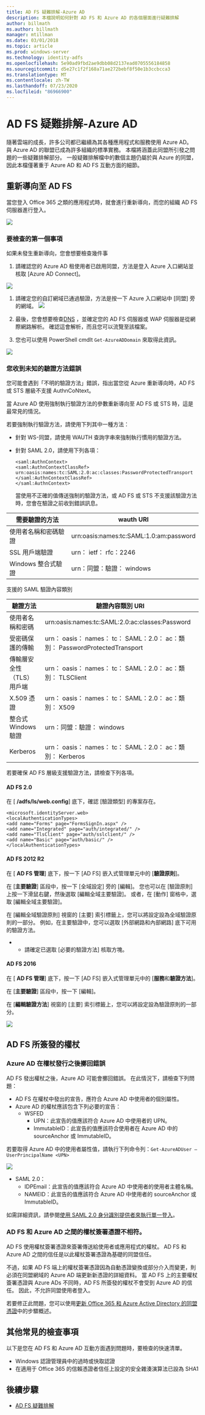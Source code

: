 ```yaml
---
title: AD FS 疑難排解-Azure AD
description: 本檔說明如何針對 AD FS 和 Azure AD 的各個層面進行疑難排解
author: billmath
ms.author: billmath
manager: mtillman
ms.date: 03/01/2018
ms.topic: article
ms.prod: windows-server
ms.technology: identity-adfs
ms.openlocfilehash: 5e90ad9fbd2ae9dbb08d2137ead0705556184858
ms.sourcegitcommit: d5e27c1f2f168a71ae272bebf8f50e1b3ccbcca3
ms.translationtype: MT
ms.contentlocale: zh-TW
ms.lasthandoff: 07/23/2020
ms.locfileid: "86966900"
---
```

# <a name="ad-fs-troubleshooting---azure-ad"></a>AD FS 疑難排解-Azure AD
隨著雲端的成長，許多公司都已繼續為其各種應用程式和服務使用 Azure AD。  與 Azure AD 的聯盟已成為許多組織的標準實務。  本檔將涵蓋此同盟所引發之問題的一些疑難排解部分。  一般疑難排解檔中的數個主題仍屬於與 Azure 的同盟，因此本檔僅著重于 Azure AD 和 AD FS 互動方面的細節。

## <a name="redirection-to-ad-fs"></a>重新導向至 AD FS
當您登入 Office 365 之類的應用程式時，就會進行重新導向，而您的組織 AD FS 伺服器進行登入。

![](media/ad-fs-tshoot-azure/azure1.png)


### <a name="first-things-to-check"></a>要檢查的第一個事項
如果未發生重新導向，您會想要檢查幾件事

   1. 請確認您的 Azure AD 租使用者已啟用同盟，方法是登入 Azure 入口網站並核取 [Azure AD Connect]。

![](media/ad-fs-tshoot-azure/azure2.png)

1. 請確定您的自訂網域已通過驗證，方法是按一下 Azure 入口網站中 [同盟] 旁的網域。
   ![](media/ad-fs-tshoot-azure/azure3.png)

2. 最後，您會想要檢查[DNS](ad-fs-tshoot-dns.md) ，並確定您的 AD FS 伺服器或 WAP 伺服器是從網際網路解析。  確認這會解析，而且您可以流覽至該檔案。
3. 您也可以使用 PowerShell cmdlt `Get-AzureADDomain` 來取得此資訊。

![](media/ad-fs-tshoot-azure/azure6.png)

### <a name="you-are-receiving-an-unknown-auth-method-error"></a>您收到未知的驗證方法錯誤
您可能會遇到「不明的驗證方法」錯誤，指出當您從 Azure 重新導向時，AD FS 或 STS 層級不支援 AuthnCoNtext。 

當 Azure AD 使用強制執行驗證方法的參數重新導向至 AD FS 或 STS 時，這是最常見的情況。 

若要強制執行驗證方法，請使用下列其中一種方法：
- 針對 WS-同盟，請使用 WAUTH 查詢字串來強制執行慣用的驗證方法。

- 針對 SAML 2.0，請使用下列各項：
  ```
  <saml:AuthnContext>
  <saml:AuthnContextClassRef>
  urn:oasis:names:tc:SAML:2.0:ac:classes:PasswordProtectedTransport
  </saml:AuthnContextClassRef>
  </saml:AuthnContext>
  ```
  當使用不正確的值傳送強制的驗證方法，或 AD FS 或 STS 不支援該驗證方法時，您會在驗證之前收到錯誤訊息。

|需要驗證的方法|wauth URI|
|-----|-----|
|使用者名稱和密碼驗證|urn:oasis:names:tc:SAML:1.0:am:password|
|SSL 用戶端驗證|urn： ietf： rfc：2246|
|Windows 整合式驗證|urn：同盟：驗證： windows|

支援的 SAML 驗證內容類別

|驗證方法|驗證內容類別 URI|
|-----|-----| 
|使用者名稱和密碼|urn:oasis:names:tc:SAML:2.0:ac:classes:Password|
|受密碼保護的傳輸|urn： oasis： names： tc： SAML：2.0： ac：類別： PasswordProtectedTransport|
|傳輸層安全性（TLS）用戶端|urn： oasis： names： tc： SAML：2.0： ac：類別： TLSClient
|X.509 憑證|urn： oasis： names： tc： SAML：2.0： ac：類別： X509
|整合式 Windows 驗證|urn：同盟：驗證： windows|
|Kerberos|urn： oasis： names： tc： SAML：2.0： ac：類別： Kerberos|

若要確保 AD FS 層級支援驗證方法，請檢查下列各項。

#### <a name="ad-fs-20"></a>AD FS 2.0 

在 [ **/adfs/ls/web.config**] 底下，確認 [驗證類型] 的專案存在。

```
<microsoft.identityServer.web>
<localAuthenticationTypes>
<add name="Forms" page="FormsSignIn.aspx" />
<add name="Integrated" page="auth/integrated/" />
<add name="TlsClient" page="auth/sslclient/" />
<add name="Basic" page="auth/basic/" />
</localAuthenticationTypes>
```

#### <a name="ad-fs-2012-r2"></a>AD FS 2012 R2

在 [ **AD FS 管理**] 底下，按一下 [AD FS] 嵌入式管理單元中的 [**驗證原則**]。

在 [**主要驗證**] 區段中，按一下 [全域設定] 旁的 [編輯]。 您也可以在 [驗證原則] 上按一下滑鼠右鍵，然後選取 [編輯全域主要驗證]。 或者，在 [動作] 窗格中，選取 [編輯全域主要驗證]。

在 [編輯全域驗證原則] 視窗的 [主要] 索引標籤上，您可以將設定設為全域驗證原則的一部分。 例如，在主要驗證中，您可以選取 [外部網路和內部網路] 底下可用的驗證方法。

* * 請確定已選取 [必要的驗證方法] 核取方塊。 

#### <a name="ad-fs-2016"></a>AD FS 2016

在 [ **AD FS 管理**] 底下，按一下 [AD FS] 嵌入式管理單元中的 [**服務**和**驗證方法**]。

在 [**主要驗證**] 區段中，按一下 [編輯]。

在 [**編輯驗證方法**] 視窗的 [主要] 索引標籤上，您可以將設定設為驗證原則的一部分。

![](media/ad-fs-tshoot-azure/azure4.png)

## <a name="tokens-issued-by-ad-fs"></a>AD FS 所簽發的權杖

### <a name="azure-ad-throws-error-after-token-issuance"></a>Azure AD 在權杖發行之後擲回錯誤
AD FS 發出權杖之後，Azure AD 可能會擲回錯誤。 在此情況下，請檢查下列問題：
- AD FS 在權杖中發出的宣告，應符合 Azure AD 中使用者的個別屬性。
- Azure AD 的權杖應該包含下列必要的宣告：
    - WSFED 
        - UPN：此宣告的值應該符合 Azure AD 中使用者的 UPN。
        - ImmutableID：此宣告的值應該符合使用者在 Azure AD 中的 sourceAnchor 或 ImmutableID。

若要取得 Azure AD 中的使用者屬性值，請執行下列命令列：`Get-AzureADUser –UserPrincipalName <UPN>`

![](media/ad-fs-tshoot-azure/azure5.png)

   - SAML 2.0：
       - IDPEmail：此宣告的值應該符合 Azure AD 中使用者的使用者主體名稱。
       - NAMEID：此宣告的值應該符合 Azure AD 中使用者的 sourceAnchor 或 ImmutableID。

如需詳細資訊，請參閱[使用 SAML 2.0 身分識別提供者來執行單一登入](/previous-versions/azure/azure-services/dn641269(v=azure.100))。

### <a name="token-signing-certificate-mismatch-between-ad-fs-and-azure-ad"></a>AD FS 和 Azure AD 之間的權杖簽署憑證不相符。

AD FS 使用權杖簽署憑證來簽署傳送給使用者或應用程式的權杖。 AD FS 和 Azure AD 之間的信任是以此權杖簽署憑證為基礎的同盟信任。

不過，如果 AD FS 端上的權杖簽署憑證因為自動憑證變換或部分介入而變更，則必須在同盟網域的 Azure AD 端更新新憑證的詳細資料。 當 AD FS 上的主要權杖簽署憑證與 Azure ADs 不同時，AD FS 所簽發的權杖不會受到 Azure AD 的信任。 因此，不允許同盟使用者登入。

若要修正此問題，您可以使用[更新 Office 365 和 Azure Active Directory 的同盟憑證](/azure/active-directory/connect/active-directory-aadconnect-o365-certs)中的步驟概述。

## <a name="other-common-things-to-check"></a>其他常見的檢查事項
以下是您在 AD FS 和 Azure AD 互動方面遇到問題時，要檢查的快速清單。
- Windows 認證管理員中的過時或快取認證
- 在適用于 Office 365 的信賴憑證者信任上設定的安全雜湊演算法已設為 SHA1

## <a name="next-steps"></a>後續步驟

- [AD FS 疑難排解](ad-fs-tshoot-overview.md)
